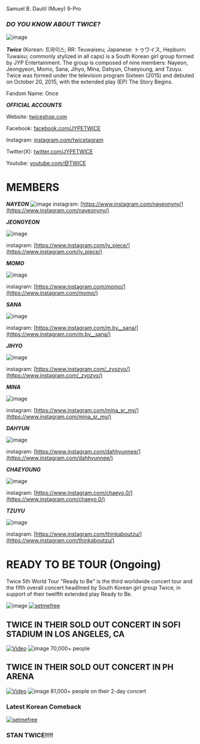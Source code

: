 Samuel B. Dautil (Muey)
9-Pro

### ***DO YOU KNOW ABOUT TWICE?***
![image](https://github.com/mueyyeobo/mueyyeobo.github.io/assets/152352661/b0c4d6b5-1f22-4d0b-a69d-031c494f9aa7)

***Twice*** (Korean: 트와이스; RR: Teuwaiseu; Japanese: トゥワイス, Hepburn: Tuwaisu; commonly stylized in all caps) is a South Korean girl group formed by JYP Entertainment. The group is composed of nine members: Nayeon, Jeongyeon, Momo, Sana, Jihyo, Mina, Dahyun, Chaeyoung, and Tzuyu. Twice was formed under the television program Sixteen (2015) and debuted on October 20, 2015, with the extended play (EP) The Story Begins.

Fandom Name: Once

***OFFICIAL ACCOUNTS***

Website: [twiceshop.com](https://twiceshop.com/)

Facebook: [facebook.com/JYPETWICE](https://www.facebook.com/JYPETWICE)

Instagram: [instagram.com/twicetagram](https://www.instagram.com/twicetagram/)

Twitter(X): [twitter.com/JYPETWICE](https://twitter.com/JYPETWICE)

Youtube: [youtube.com/@TWICE](https://www.youtube.com/@TWICE)

# MEMBERS
***NAYEON***
![image](https://github.com/mueyyeobo/mueyyeobo.github.io/assets/152352661/2e3cf121-5722-4d6c-85c4-0ab8c89902cd)
instagram: [https://www.instagram.com/nayeonyny/](https://www.instagram.com/nayeonyny/)

***JEONGYEON***

![image](https://github.com/mueyyeobo/mueyyeobo.github.io/assets/152352661/40341da0-5d99-4e30-85a2-f96166689fd0)

instagram: [https://www.instagram.com/jy_piece/](https://www.instagram.com/jy_piece/)

***MOMO***

![image](https://github.com/mueyyeobo/mueyyeobo.github.io/assets/152352661/3c765dc7-5104-4f9d-a626-c87d7d923171)

instagram: [https://www.instagram.com/momo/](https://www.instagram.com/momo/)

***SANA***

![image](https://github.com/mueyyeobo/mueyyeobo.github.io/assets/152352661/cd2943e6-ea63-4ef5-940e-9ee7f6ae0b7a)

instagram: [https://www.instagram.com/m.by__sana/](https://www.instagram.com/m.by__sana/)

***JIHYO***

![image](https://github.com/mueyyeobo/mueyyeobo.github.io/assets/152352661/cb94df41-a2f9-4698-8f2d-5f4430356e95)

instagram: [https://www.instagram.com/_zyozyo/](https://www.instagram.com/_zyozyo/)

***MINA***

![image](https://github.com/mueyyeobo/mueyyeobo.github.io/assets/152352661/774397d6-f22b-4b2d-a5eb-03f46726f6d2)

instagram: [https://www.instagram.com/mina_sr_my/](https://www.instagram.com/mina_sr_my/)

***DAHYUN***

![image](https://github.com/mueyyeobo/mueyyeobo.github.io/assets/152352661/c76e2eac-fe37-4075-94aa-719913615eb7)

instagram: [https://www.instagram.com/dahhyunnee/](https://www.instagram.com/dahhyunnee/)

***CHAEYOUNG***

![image](https://github.com/mueyyeobo/mueyyeobo.github.io/assets/152352661/63cf787b-fd76-43d5-aff7-b2bd34b1f70e)

instagram: [https://www.instagram.com/chaeyo.0/](https://www.instagram.com/chaeyo.0/)

***TZUYU***

![image](https://github.com/mueyyeobo/mueyyeobo.github.io/assets/152352661/64c7bf6b-fa3f-4260-bc4c-0bd7325fab7b)

instagram: [https://www.instagram.com/thinkaboutzu/](https://www.instagram.com/thinkaboutzu/)

# READY TO BE TOUR (Ongoing) 
Twice 5th World Tour "Ready to Be" is the third worldwide concert tour and the fifth overall concert headlined by South Korean girl group Twice, in support of their twelfth extended play Ready to Be.

![image](https://github.com/mueyyeobo/mueyyeobo.github.io/assets/152352661/95e85f82-c13e-425a-b5fc-9bfd0124b349)
[![setmefree](https://img.youtube.com/vi/-J-sS1Vp7G8/maxresdefault.jpg)](https://www.youtube.com/watch?v=-J-sS1Vp7G8)

## TWICE IN THEIR SOLD OUT CONCERT IN SOFI STADIUM IN LOS ANGELES, CA
[![Video](https://img.youtube.com/vi/wSSIFUm-2G4/hqdefault.jpg)](https://www.youtube.com/watch?v=wSSIFUm-2G4)
![image](https://github.com/mueyyeobo/mueyyeobo.github.io/assets/152352661/e618a142-f4e7-4a6e-a286-4e4485fc0e13)
70,000+ people 

## TWICE IN THEIR SOLD OUT CONCERT IN PH ARENA
[![Video](https://img.youtube.com/vi/jut1g_mKHBM/maxresdefault.jpg)](https://www.youtube.com/watch?v=jut1g_mKHBM)
![image](https://github.com/mueyyeobo/mueyyeobo.github.io/assets/152352661/48f81d28-4b09-43ef-9cec-cd70d44c9712)
81,000+ people on their 2-day concert

### Latest Korean Comeback
[![setmefree](https://img.youtube.com/vi/w4cTYnOPdNk/maxresdefault.jpg)](https://www.youtube.com/watch?v=w4cTYnOPdNk)

### STAN TWICE!!!!














 






 






